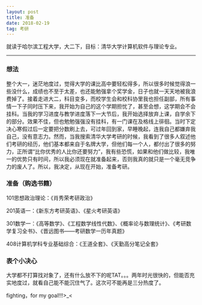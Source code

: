 ```yaml
---
layout: post
title: 准备
date: 2018-02-19 
tag: 考研
---
```


就读于哈尔滨工程大学，大二下，目标：清华大学计算机软件与理论专业。

-------------------
### 想法

整个大一，迷茫地度过，觉得大学的课比高中要轻松得多，所以很多时候觉得浪一些没什么，成绩也不至于太差，也还能勉强拿个奖学金，日子也就一天天地被我浪费掉了。接着走进大二，科目变多，而校学生会和校科协里我也担任副部，所有事情一下子同时压下来，我开始为自己的这个学期担忧了，甚至会想，这学期会不会挂科。当我的学习进度与教学进度落下一大节后，我开始选择放弃上课，自学余下的部分。效果不佳，但也勉勉强强没有挂科，有一门课在及格线上徘徊。当时下定决心寒假过后一定要把分数刷上去，可过年回到家，早睡晚起，连我自己都嫌弃我自己，没有意志力。然而，当我搜索清华大学考研的时候，我看到了很多人叙述他们考研的经历，他们基本都来自于名牌大学，但他们每一个人，都付出了很多的努力，正所谓“比你优秀的人比你还要努力”，我有些恐慌，如果和他们做比较，我唯一的优势只有时间，所以我必须现在就准备起来，否则我真的就只是一个毫无竞争力的废人了。所以，我决定，从现在开始，准备考研。

### 准备（购选书籍）

101思想政治理论：《肖秀荣考研政治》

201英语一：《新东方考研英语》、《星火考研英语》

301数学一：《高等数学》、《工程数学线性代数》、《概率论与数理统计》、《考研数学复习全书》、《晋远图书——考研数学一历年真题》

408计算机学科专业基础综合：《王道全套》、《天勤高分笔记全套》

### 表个小决心

大学都不打算找对象了，还有什么放不下的呢TAT。。。两年时光很快的，但能否充实地度过，就看自己能不能沉住气了。这次可不能再是三分热度了。

fighting，for my goal!!!>_<